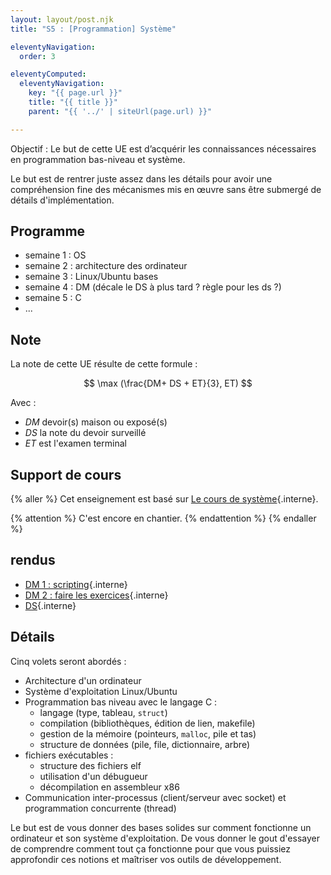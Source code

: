 ```yaml
---
layout: layout/post.njk 
title: "S5 : [Programmation] Système"

eleventyNavigation:
  order: 3

eleventyComputed:
  eleventyNavigation:
    key: "{{ page.url }}"
    title: "{{ title }}"
    parent: "{{ '../' | siteUrl(page.url) }}"

---
```


Objectif : Le but de cette UE est d’acquérir les connaissances nécessaires en programmation bas-niveau et système.

Le but est de rentrer juste assez dans les détails pour avoir une compréhension fine des mécanismes mis en œuvre sans être submergé de détails d'implémentation.

## Programme

- semaine 1 : OS
- semaine 2 : architecture des ordinateur
- semaine 3 : Linux/Ubuntu bases
- semaine 4 : DM (décale le DS à plus tard ? règle pour les ds ?)
- semaine 5 : C
- ...

## Note

La note de cette UE résulte de cette formule :

$$
\max (\frac{DM+ DS + ET}{3}, ET)
$$

Avec :

- $DM$ devoir(s) maison ou exposé(s)
- $DS$ la note du devoir surveillé
- $ET$ est l'examen terminal

## Support de cours

{% aller %}
Cet enseignement est basé sur [Le cours de système](/cours/système){.interne}.

{% attention %}
C'est encore en chantier.
{% endattention %}
{% endaller %}

## rendus

- [DM 1 : scripting](/cours/système/linux/scripting/DM/){.interne}
- [DM 2 : faire les exercices](/cours/système/langage-c/exercices/){.interne}
- [DS](/cours/système/langage-c/examen/){.interne}

## Détails

Cinq volets seront abordés :

- Architecture d'un ordinateur
- Système d'exploitation Linux/Ubuntu
- Programmation bas niveau avec le langage C :
  - langage (type, tableau, `struct`)
  - compilation (bibliothèques, édition de lien, makefile)
  - gestion de la mémoire (pointeurs, `malloc`, pile et tas)
  - structure de données (pile, file, dictionnaire, arbre)
- fichiers exécutables :
  - structure des fichiers elf
  - utilisation d'un débugueur
  - décompilation en assembleur x86
- Communication inter-processus (client/serveur avec socket) et programmation concurrente (thread)

Le but est de vous donner des bases solides sur comment fonctionne un ordinateur et son système d'exploitation. De vous donner le gout d'essayer de comprendre comment tout ça fonctionne pour que vous puissiez approfondir ces notions et maîtriser vos outils de développement.
